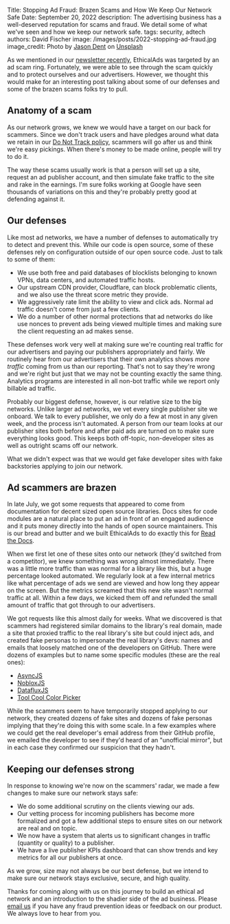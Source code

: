 Title: Stopping Ad Fraud: Brazen Scams and How We Keep Our Network Safe
Date: September 20, 2022
description: The advertising business has a well-deserved reputation for scams and fraud. We detail some of what we've seen and how we keep our network safe.
tags: security, adtech
authors: David Fischer
image: /images/posts/2022-stopping-ad-fraud.jpg
image_credit: <span>Photo by <a href="https://unsplash.com/@jdent?utm_source=unsplash&utm_medium=referral&utm_content=creditCopyText">Jason Dent</a> on <a href="https://unsplash.com/s/photos/security?utm_source=unsplash&utm_medium=referral&utm_content=creditCopyText">Unsplash</a></span>


As we mentioned in our [newsletter recently]({filename}newsletter-july-2022.md),
EthicalAds was targeted by an ad scam ring.
Fortunately, we were able to see through the scam quickly and to protect ourselves and our advertisers.
However, we thought this would make for an interesting post talking about some of our defenses
and some of the brazen scams folks try to pull.


## Anatomy of a scam

As our network grows, we knew we would have a target on our back for scammers.
Since we don't track users and have pledges around what data we retain
in our [Do Not Track policy](https://server.ethicalads.io/.well-known/dnt-policy.txt),
scammers will go after us and think we're easy pickings.
When there's money to be made online, people will try to do it.

The way these scams usually work is that a person will set up a site, request an ad publisher account,
and then simulate fake traffic to the site and rake in the earnings.
I'm sure folks working at Google have seen thousands of variations on this
and they're probably pretty good at defending against it.


## Our defenses

Like most ad networks, we have a number of defenses to automatically try to detect and prevent this.
While our code is open source, some of these defenses rely on configuration outside of our open source code.
Just to talk to some of them:

- We use both free and paid databases of blocklists belonging to known VPNs, data centers, and automated traffic hosts.
- Our upstream CDN provider, Cloudflare, can block problematic clients,
  and we also use the threat score metric they provide.
- We aggressively rate limit the ability to view and click ads.
  Normal ad traffic doesn't come from just a few clients.
- We do a number of other normal protections that ad networks do
  like use nonces to prevent ads being viewed multiple times
  and making sure the client requesting an ad makes sense.

These defenses work very well at making sure we're counting real traffic for our advertisers
and paying our publishers appropriately and fairly.
We routinely hear from our advertisers that their own analytics shows *more traffic* coming from us
than our reporting.
That's not to say they're wrong and we're right but just that we may not be counting exactly the same thing.
Analytics programs are interested in all non-bot traffic while we report only billable ad traffic.

Probably our biggest defense, however, is our relative size to the big networks.
Unlike larger ad networks, we vet every single publisher site we onboard.
We talk to every publisher, we only do a few at most in any given week, and the process isn't automated.
A person from our team looks at our publisher sites both before and after paid ads are turned on to make sure everything looks good.
This keeps both off-topic, non-developer sites as well as outright scams off our network.

What we didn't expect was that we would get fake developer sites with fake backstories applying to join our network.


## Ad scammers are brazen

In late July, we got some requests that appeared to come from documentation for decent sized open source libraries.
Docs sites for code modules are a natural place to put an ad in front of an engaged audience
and it puts money directly into the hands of open source maintainers.
This is our bread and butter and we built EthicalAds to do exactly this for [Read the Docs](https://readthedocs.org/).

When we first let one of these sites onto our network (they'd switched from a competitor),
we knew something was wrong almost immediately.
There was a little more traffic than was normal for a library like this, but a huge percentage looked automated.
We regularly look at a few internal metrics like what percentage of ads we send are viewed and how long they appear on the screen. But the metrics screamed that this new site wasn't normal traffic at all.
Within a few days, we kicked them off and refunded the small amount of traffic that got through to our advertisers.

We got requests like this almost daily for weeks.
What we discovered is that scammers had registered similar domains to the library's real domain,
made a site that proxied traffic to the real library's site but could inject ads,
and created fake personas to impersonate the real library's devs:
names and emails that loosely matched one of the developers on GitHub.
There were dozens of examples but to name some specific modules (these are the real ones):

- [AsyncJS](https://github.com/caolan/async)
- [NobloxJS](https://noblox.js.org/)
- [DatafluxJS](https://github.com/massimocandela/dataflux)
- [Tool Cool Color Picker](https://github.com/toolcool-org/toolcool-color-picker)

While the scammers seem to have temporarily stopped applying to our network,
they created dozens of fake sites and dozens of fake personas
implying that they're doing this with some scale.
In a few examples where we could get the real developer's email address from their GitHub profile,
we emailed the developer to see if they'd heard of an "unofficial mirror",
but in each case they confirmed our suspicion that they hadn't.


## Keeping our defenses strong

In response to knowing we're now on the scammers' radar,
we made a few changes to make sure our network stays safe:

- We do some additional scrutiny on the clients viewing our ads.
- Our vetting process for incoming publishers has become more formalized
  and got a few additional steps to ensure sites on our network are real and on topic.
- We now have a system that alerts us to significant changes in traffic (quantity or quality) to a publisher.
- We have a live publisher KPIs dashboard that can show trends and key metrics for all our publishers at once.

As we grow, size may not always be our best defense,
but we intend to make sure our network stays exclusive, secure, and high quality.

Thanks for coming along with us on this journey to build an ethical ad network
and an introduction to the shadier side of the ad business.
Please [email us](mailto:ads@ethicalads.io) if you have any fraud prevention ideas
or feedback on our product.
We always love to hear from you.
